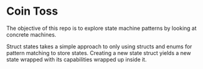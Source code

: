 Coin Toss
=========

The objective of this repo is to explore state machine patterns by looking at concrete machines.

Struct states takes a simple approach to only using structs and enums for pattern matching to 
store states. Creating a new state struct yields a new state wrapped with its capabilities 
wrapped up inside it.
